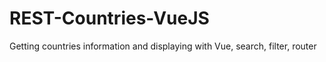 # REST-Countries-VueJS
Getting countries information and displaying with Vue, search, filter, router
